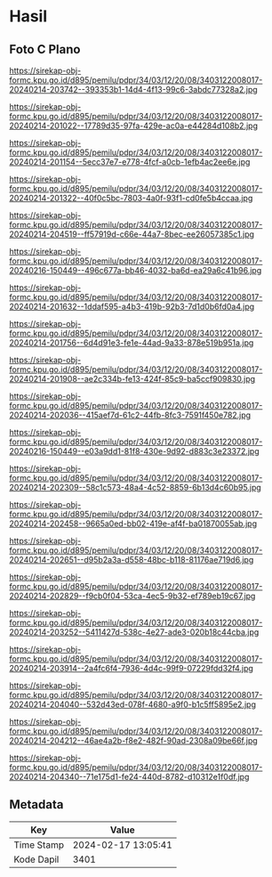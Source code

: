 # Hasil

## Foto C Plano

https://sirekap-obj-formc.kpu.go.id/d895/pemilu/pdpr/34/03/12/20/08/3403122008017-20240214-203742--393353b1-14d4-4f13-99c6-3abdc77328a2.jpg

https://sirekap-obj-formc.kpu.go.id/d895/pemilu/pdpr/34/03/12/20/08/3403122008017-20240214-201022--17789d35-97fa-429e-ac0a-e44284d108b2.jpg

https://sirekap-obj-formc.kpu.go.id/d895/pemilu/pdpr/34/03/12/20/08/3403122008017-20240214-201154--5ecc37e7-e778-4fcf-a0cb-1efb4ac2ee6e.jpg

https://sirekap-obj-formc.kpu.go.id/d895/pemilu/pdpr/34/03/12/20/08/3403122008017-20240214-201322--40f0c5bc-7803-4a0f-93f1-cd0fe5b4ccaa.jpg

https://sirekap-obj-formc.kpu.go.id/d895/pemilu/pdpr/34/03/12/20/08/3403122008017-20240214-204519--ff57919d-c66e-44a7-8bec-ee26057385c1.jpg

https://sirekap-obj-formc.kpu.go.id/d895/pemilu/pdpr/34/03/12/20/08/3403122008017-20240216-150449--496c677a-bb46-4032-ba6d-ea29a6c41b96.jpg

https://sirekap-obj-formc.kpu.go.id/d895/pemilu/pdpr/34/03/12/20/08/3403122008017-20240214-201632--1ddaf595-a4b3-419b-92b3-7d1d0b6fd0a4.jpg

https://sirekap-obj-formc.kpu.go.id/d895/pemilu/pdpr/34/03/12/20/08/3403122008017-20240214-201756--6d4d91e3-fe1e-44ad-9a33-878e519b951a.jpg

https://sirekap-obj-formc.kpu.go.id/d895/pemilu/pdpr/34/03/12/20/08/3403122008017-20240214-201908--ae2c334b-fe13-424f-85c9-ba5ccf909830.jpg

https://sirekap-obj-formc.kpu.go.id/d895/pemilu/pdpr/34/03/12/20/08/3403122008017-20240214-202036--415aef7d-61c2-44fb-8fc3-7591f450e782.jpg

https://sirekap-obj-formc.kpu.go.id/d895/pemilu/pdpr/34/03/12/20/08/3403122008017-20240216-150449--e03a9dd1-81f8-430e-9d92-d883c3e23372.jpg

https://sirekap-obj-formc.kpu.go.id/d895/pemilu/pdpr/34/03/12/20/08/3403122008017-20240214-202309--58c1c573-48a4-4c52-8859-6b13d4c60b95.jpg

https://sirekap-obj-formc.kpu.go.id/d895/pemilu/pdpr/34/03/12/20/08/3403122008017-20240214-202458--9665a0ed-bb02-419e-af4f-ba01870055ab.jpg

https://sirekap-obj-formc.kpu.go.id/d895/pemilu/pdpr/34/03/12/20/08/3403122008017-20240214-202651--d95b2a3a-d558-48bc-b118-81176ae719d6.jpg

https://sirekap-obj-formc.kpu.go.id/d895/pemilu/pdpr/34/03/12/20/08/3403122008017-20240214-202829--f9cb0f04-53ca-4ec5-9b32-ef789eb19c67.jpg

https://sirekap-obj-formc.kpu.go.id/d895/pemilu/pdpr/34/03/12/20/08/3403122008017-20240214-203252--5411427d-538c-4e27-ade3-020b18c44cba.jpg

https://sirekap-obj-formc.kpu.go.id/d895/pemilu/pdpr/34/03/12/20/08/3403122008017-20240214-203914--2a4fc6f4-7936-4d4c-99f9-07229fdd32f4.jpg

https://sirekap-obj-formc.kpu.go.id/d895/pemilu/pdpr/34/03/12/20/08/3403122008017-20240214-204040--532d43ed-078f-4680-a9f0-b1c5ff5895e2.jpg

https://sirekap-obj-formc.kpu.go.id/d895/pemilu/pdpr/34/03/12/20/08/3403122008017-20240214-204212--46ae4a2b-f8e2-482f-90ad-2308a09be66f.jpg

https://sirekap-obj-formc.kpu.go.id/d895/pemilu/pdpr/34/03/12/20/08/3403122008017-20240214-204340--71e175d1-fe24-440d-8782-d10312e1f0df.jpg


## Metadata

| Key        | Value               |
| ---------- | ------------------- |
| Time Stamp | 2024-02-17 13:05:41 |
| Kode Dapil | 3401                |



